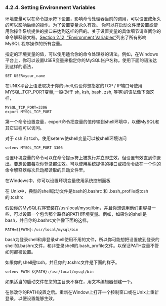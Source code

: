 ### 4.2.4. Setting Environment Variables

环境变量可以在命令提示符下设置，影响命令处理器当前的调用，可以设置成永久的可以影响后续的操作。为了设置变量永久有效。
你可以在启动文件里设置或使用你操作系统提供的接口来达到这样的目的。关于设置变量的具体细节请查阅你的命令解释器文档。[Section 2.12, “Environment Variables”][02.12.00]列出了所有影响MySQL 程序操作的所有变量。

指定的环境变量的值，可以使用适合你的命令处理器的语法。例如，在Windows平台上，你可以设置USER变量来指定你的MySQL帐户名称。使用下面的语法达到这样的语法，

```shell
SET USER=your_name
```

在UNIX平台上语法取决于你的shell,假设你想指定的TCP / IP端口号使用MYSQL_TCP_PORT变量,一般(对于 sh, ksh, bash, zsh, 等等)的语法像下面这样，

```shell
MYSQL_TCP_PORT=3306
export MYSQL_TCP_PORT
```

第一个命令设置变量，export命令把变量的值传输到shell环境中，以便MySQL和其它进程可以访问。

对于 csh 和 tcsh，使用setenv使shell变量可以被shell环境访问

```shell
setenv MYSQL_TCP_PORT 3306
```

设置环境变量的命令可以在命令提示符上被执行并立即生效，但设置有效直到你退出。要想设置每次你登录都生效。可以使用系统提供的接口或把命令放在一个你的命令解释器每次启动都读取的启动文件里。

在Windows中，你可以设置环境变量使用系统控制面板

在 Unix中，典型的shell启动文件是bash的.bashrc 和 .bash_profile或tcsh的.tcshrc

假设你的MySQL程序安装在/usr/local/mysql/bin，并且你想调用他们更容易一些，可以设置一个包含那个路径的PATH环境变量。例如，如果你的shell是bash，并且你的.bashrc文件像下面的这样。

```shell
PATH=${PATH}:/usr/local/mysql/bin
```

bash为登录shell和非登录shell使用不用的文件，所以你可能想把设置放到登录的shell的.bashrc文件，和非登录shell的.bash_profile文件。以保证PATH变量不管如何都被设置。

如果你的shell是tcsh，并且你的.tcshrc文件是下面的样子。

```shell
setenv PATH ${PATH}:/usr/local/mysql/bin
```
如果适当的启动文件在您的主目录不存在，用文本编辑器创建一个。

在修改你的PATH设置之后。重新在Window上打开一个控制窗口或在Unix上重新登录，以便设置能够生效。












[02.12.00]:./Chapter_02/02.12.00_Environment_Variables.md


